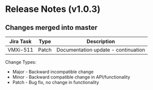 Release Notes (v1.0.3)
===========================

Changes merged into master
--------------------------
| Jira Task | Type | Description |
|-----------|------|-------------|
|VMXi-511   |Patch |Documentation update - continuation|


Change Types:
* Major - Backward incompatible change
* Minor - Backward compatible change in API/functionality
* Patch - Bug fix, no change in functionality